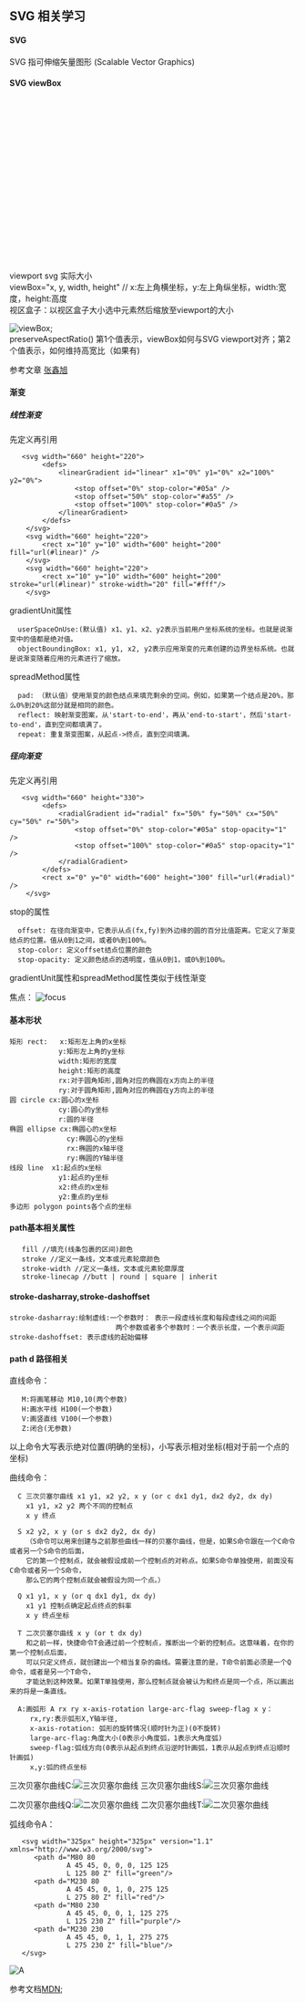 ## SVG 相关学习
#### SVG
>
  SVG 指可伸缩矢量图形 (Scalable Vector Graphics)
> 
#### SVG viewBox
>
<svg width="500" height="300"></svg>
viewport svg 实际大小
</br>
viewBox="x, y, width, height"  // x:左上角横坐标，y:左上角纵坐标，width:宽度，height:高度
</br>
视区盒子：以视区盒子大小选中元素然后缩放至viewport的大小

![viewBox](https://github.com/liubin915249126/HTML-CSS-SVG/blob/master/SVG/image/viewbox.gif);
</br> 
preserveAspectRatio()
第1个值表示，viewBox如何与SVG viewport对齐；第2个值表示，如何维持高宽比（如果有)

参考文章 [张鑫旭](http://www.zhangxinxu.com/wordpress/2014/08/svg-viewport-viewbox-preserveaspectratio/)
>
#### 渐变
##### 线性渐变
>
先定义再引用
```
   <svg width="660" height="220">
        <defs>
            <linearGradient id="linear" x1="0%" y1="0%" x2="100%" y2="0%">
                <stop offset="0%" stop-color="#05a" />
                <stop offset="50%" stop-color="#a55" />
                <stop offset="100%" stop-color="#0a5" />
            </linearGradient>
        </defs>
    </svg>
    <svg width="660" height="220">
        <rect x="10" y="10" width="600" height="200" fill="url(#linear)" />
    </svg>
    <svg width="660" height="220"> 
        <rect x="10" y="10" width="600" height="200" stroke="url(#linear)" stroke-width="20" fill="#fff"/>
    </svg>
```
gradientUnit属性
```
  userSpaceOnUse:(默认值) x1、y1、x2、y2表示当前用户坐标系统的坐标。也就是说渐变中的值都是绝对值。
  objectBoundingBox: x1, y1, x2, y2表示应用渐变的元素创建的边界坐标系统。也就是说渐变随着应用的元素进行了缩放。
```
spreadMethod属性
```
  pad: （默认值）使用渐变的颜色结点来填充剩余的空间。例如，如果第一个结点是20%，那么0%到20%这部分就是相同的颜色。
  reflect: 映射渐变图案，从'start-to-end'，再从'end-to-start'，然后'start-to-end'，直到空间都填满了。
  repeat: 重复渐变图案，从起点->终点，直到空间填满。
```
>
##### 径向渐变
>
先定义再引用
``` 
   <svg width="660" height="330">
        <defs>
            <radialGradient id="radial" fx="50%" fy="50%" cx="50%" cy="50%" r="50%">
                <stop offset="0%" stop-color="#05a" stop-opacity="1" />
                <stop offset="100%" stop-color="#0a5" stop-opacity="1" /> 
            </radialGradient>
        </defs>
        <rect x="0" y="0" width="600" height="300" fill="url(#radial)" /> 
    </svg>

```
stop的属性
```
  offset: 在径向渐变中，它表示从点(fx,fy)到外边缘的圆的百分比值距离。它定义了渐变结点的位置。值从0到1之间，或者0%到100%。
  stop-color: 定义offset结点位置的颜色
  stop-opacity: 定义颜色结点的透明度，值从0到1，或0%到100%。
```
gradientUnit属性和spreadMethod属性类似于线性渐变

焦点：
![focus](https://github.com/liubin915249126/HTML-CSS-SVG/blob/master/SVG/image/SVG_Radial_Grandient_Focus.png)

>

#### 基本形状
>
```
矩形 rect:   x:矩形左上角的x坐标  
            y:矩形左上角的y坐标  
            width:矩形的宽度 
            height:矩形的高度  
            rx:对于圆角矩形,圆角对应的椭圆在x方向上的半径  
            ry:对于圆角矩形,圆角对应的椭圆在y方向上的半径  
圆 circle cx:圆心的x坐标  
            cy:圆心的y坐标  
            r:圆的半径  
椭圆 ellipse cx:椭圆心的x坐标  
              cy:椭圆心的y坐标  
              rx:椭圆的x轴半径   
              ry:椭圆的Y轴半径  
线段 line  x1:起点的x坐标  
            y1:起点的y坐标  
            x2:终点的x坐标  
            y2:重点的y坐标  
多边形 polygon points各个点的坐标
```                                                      
>
#### path基本相关属性
>
```
   fill //填充(线条包裹的区间)颜色 
   stroke //定义一条线，文本或元素轮廓颜色 
   stroke-width //定义一条线，文本或元素轮廓厚度
   stroke-linecap //butt | round | square | inherit
```  
>
#### stroke-dasharray,stroke-dashoffset
>
```
stroke-dasharray:绘制虚线:一个参数时： 表示一段虚线长度和每段虚线之间的间距 
                          两个参数或者多个参数时：一个表示长度，一个表示间距 
stroke-dashoffset: 表示虚线的起始偏移                     
```
>
#### path d 路径相关
>
直线命令：
```
   M:将画笔移动 M10,10(两个参数)
   H:画水平线 H100(一个参数)
   V:画竖直线 V100(一个参数)
   Z:闭合(无参数)
``` 
以上命令大写表示绝对位置(明确的坐标)，小写表示相对坐标(相对于前一个点的坐标)

曲线命令：
```
  C 三次贝塞尔曲线 x1 y1, x2 y2, x y (or c dx1 dy1, dx2 dy2, dx dy)
    x1 y1, x2 y2 两个不同的控制点
    x y 终点

  S x2 y2, x y (or s dx2 dy2, dx dy)
    （S命令可以用来创建与之前那些曲线一样的贝塞尔曲线，但是，如果S命令跟在一个C命令或者另一个S命令的后面，
    它的第一个控制点，就会被假设成前一个控制点的对称点。如果S命令单独使用，前面没有C命令或者另一个S命令，
    那么它的两个控制点就会被假设为同一个点。）

  Q x1 y1, x y (or q dx1 dy1, dx dy)
    x1 y1 控制点确定起点终点的斜率
    x y 终点坐标

  T 二次贝塞尔曲线 x y (or t dx dy)
    和之前一样，快捷命令T会通过前一个控制点，推断出一个新的控制点。这意味着，在你的第一个控制点后面，
    可以只定义终点，就创建出一个相当复杂的曲线。需要注意的是，T命令前面必须是一个Q命令，或者是另一个T命令，
    才能达到这种效果。如果T单独使用，那么控制点就会被认为和终点是同一个点，所以画出来的将是一条直线。 

  A:画弧形 A rx ry x-axis-rotation large-arc-flag sweep-flag x y：
     rx,ry:表示弧形X,Y轴半径,
     x-axis-rotation: 弧形的旋转情况(顺时针为正)(0不旋转)
     large-arc-flag:角度大小(0表示小角度弧，1表示大角度弧)  
     sweep-flag:弧线方向(0表示从起点到终点沿逆时针画弧，1表示从起点到终点沿顺时针画弧)
     x,y:弧的终点坐标      
```

三次贝塞尔曲线C:![三次贝塞尔曲线](https://github.com/liubin915249126/HTML-CSS-SVG/blob/master/SVG/image/Cubic_Bezier_Curves.png)
三次贝塞尔曲线S:![三次贝塞尔曲线](https://github.com/liubin915249126/HTML-CSS-SVG/blob/master/SVG/image/ShortCut_Cubic_Bezier.png)

二次贝塞尔曲线Q:![二次贝塞尔曲线](https://github.com/liubin915249126/HTML-CSS-SVG/blob/master/SVG/image/Quadratic_Bezier.png)
二次贝塞尔曲线T:![二次贝塞尔曲线](https://github.com/liubin915249126/HTML-CSS-SVG/blob/master/SVG/image/Shortcut_Quadratic_Bezier.png)
>

>
弧线命令A：
```
   <svg width="325px" height="325px" version="1.1" xmlns="http://www.w3.org/2000/svg">
      <path d="M80 80
              A 45 45, 0, 0, 0, 125 125
              L 125 80 Z" fill="green"/>
      <path d="M230 80
              A 45 45, 0, 1, 0, 275 125
              L 275 80 Z" fill="red"/>
      <path d="M80 230
              A 45 45, 0, 0, 1, 125 275
              L 125 230 Z" fill="purple"/>
      <path d="M230 230
              A 45 45, 0, 1, 1, 275 275
              L 275 230 Z" fill="blue"/>
   </svg> 
```

![A](https://github.com/liubin915249126/HTML-CSS-SVG/blob/master/SVG/image/SVGArcs_Flags.png)


参考文档[MDN](https://developer.mozilla.org/zh-CN/docs/Web/SVG/Tutorial/Paths);
>

